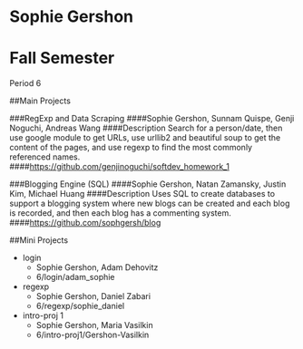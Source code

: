 Sophie Gershon
=============
# Fall Semester
Period 6

##Main Projects 

###RegExp and Data Scraping 
####Sophie Gershon, Sunnam Quispe, Genji Noguchi, Andreas Wang
####Description
Search for a person/date, then use google module to get URLs, use urllib2 and beautiful soup to get the content of the pages, and use regexp to find the most commonly referenced names.  
####https://github.com/genjinoguchi/softdev_homework_1

###Blogging Engine (SQL) 
####Sophie Gershon, Natan Zamansky, Justin Kim, Michael Huang
####Description
Uses SQL to create databases to support a blogging system where new blogs can be created and each blog is recorded, and then each blog has a commenting system. 
####https://github.com/sophgersh/blog

##Mini Projects 

* login
	* Sophie Gershon, Adam Dehovitz
	* 6/login/adam_sophie
* regexp
	* Sophie Gershon, Daniel Zabari
	* 6/regexp/sophie_daniel
* intro-proj 1
	* Sophie Gershon, Maria Vasilkin 
	* 6/intro-proj1/Gershon-Vasilkin

